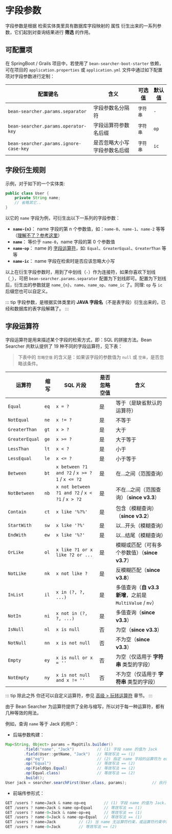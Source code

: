 # 字段参数

字段参数是根据 检索实体类里具有数据库字段映射的 属性 衍生出来的一系列参数，它们起到对查询结果进行 **筛选** 的作用。

## 可配置项

在 SpringBoot / Grails 项目中，若使用了 `bean-searcher-boot-starter` 依赖，可在项目的 `application.properties` 或 `application.yml` 文件中通过如下配置项对字段参数进行定制：

配置键名 | 含义 | 可选值 | 默认值
-|-|-|-
`bean-searcher.params.separator` | 字段参数名分隔符 | `字符串` | `-`
`bean-searcher.params.operator-key` | 字段运算符参数名后缀 | `字符串` | `op`
`bean-searcher.params.ignore-case-key` | 是否忽略大小写字段参数名后缀 | `字符串` | `ic`

## 字段衍生规则

示例，对于如下的一个实体类:

```java
public class User {
    private String name;
    // 省略其它..
}
```

以它的 `name` 字段为例，可衍生出以下一系列的字段参数：

* **`name-{n}`**： name 字段的第 n 个参数值，如：`name-0`、`name-1`、`name-2` 等等（[理解不了？参考这里](/guide/start/use#_11-字段过滤-field-op-bt)）
* **`name`**： 等价于 `name-0`，name 字段的第 0 个参数值
* **`name-op`**： name 的 [字段运算符](#字段运算符)，如: `Equal`、`GreaterEqual`、`GreaterThan` 等等
* **`name-ic`**： name 字段在检索时是否应该忽略大小写

以上在衍生字段参数时，用到了中划线（`-`）作为连接符，如果你喜欢下划线（`_`），可把 `bean-searcher.params.separator` 配置为下划线即可。配置为下划线后，衍生出的参数就是 `name_{n}`、`name`、`name_op`、`name_ic` 了。同理: `op` 与 `ic` 后缀您也可以自定义。

::: tip
字段参数，是根据实体类里的 **JAVA 字段名**（不是表字段）衍生出来的，已经和数据库的表字段解耦了。
:::

## 字段运算符

字段运算符是用来描述某个字段的检索方式，即：SQL 的拼接方法。Bean Searcher 共默认提供了 19 种不同的字段运算符，见下表：

> 下表中的 `忽略空值` 的含义是：如果该字段的参数值为 `null` 或 `空串`，是否忽略该条件。

运算符 | 缩写 | SQL 片段 | 是否忽略空值 | 含义
-|-|-|-|-
`Equal` | `eq` | `x = ?` | 是 | 等于（是缺省默认的运算符）
`NotEqual` | `ne` | `x != ?` | 是 | 不等于
`GreaterThan` | `gt` | `x > ?` | 是 | 大于
`GreaterEqual` | `ge` | `x >= ?` | 是 | 大于等于
`LessThan` | `lt` | `x < ?` | 是 | 小于
`LessEqual` | `le` | `x <= ?` | 是 | 小于等于
`Between` | `bt` | `x between ?1 and ?2` / `x >= ?1` / `x <= ?2` | 是 | 在...之间（范围查询）
`NotBetween` | `nb` | `x not between ?1 and ?2` / `x < ?1` / `x > ?2` | 是 | 不在...之间（范围查询）（**since v3.3**）
`Contain` | `ct` | `x like '%?%'` | 是 | 包含（模糊查询）（**since v3.2**）
`StartWith` | `sw` | `x like '?%'` | 是 | 以...开头（模糊查询）
`EndWith` | `ew` | `x like '%?'` | 是 | 以...结尾（模糊查询）
`OrLike` | `ol` | `x like ?1 or x like ?2 or ...` | 是 | 模糊或匹配（可有多个参数值）（**since v3.7**）
`NotLike` | `nk` | `x not like ?` | 是 | 反模糊匹配（**since v3.8**）
`InList`  | `il` | `x in (?, ?, ...)` | 是 | 多值查询（**自 v3.3 新增**，之前是 `MultiValue` / `mv`）
`NotIn` | `ni` | `x not in (?, ?, ...)` | 是 | 多值查询（**since v3.3**）
`IsNull` | `nl` | `x is null` | 否 | 为空（**since v3.3**）
`NotNull` | `nn` | `x is not null` | 否 | 不为空（**since v3.3**）
`Empty` | `ey` | `x is null or x = ''` | 否 | 为空（仅适用于 **字符串** 类型的字段）
`NotEmpty` | `ny` | `x is not null and x != ''` | 否 | 不为空（仅适用于 **字符串** 类型的字段）

::: tip 除此之外
你还可以自定义运算符，参见 [高级 > 玩转运算符](/guide/advance/fieldop) 章节。
:::

由于 Bean Searcher 为运算符提供了全称与缩写，所以对于每一种运算符，都有几种等效的用法，

例如，查询 `name` 等于 Jack 的用户：

* 后端参数构建：

```java
Map<String, Object> params = MapUtils.builder()
        .field("name", "Jack")          // (1) 字段 name 的值为 Jack
        .field(User::getName, "Jack")   // 等效写法 == (1) 
        .op("eq")                       // (2) 指定 name 字段的运算符为 eq (默认就是 eq, 所以也可以省略)
        .op("Equal")                    // 等效写法 == (2) 
        .op(FieldOps.Equal)             // 等效写法 == (2) 
        .op(Equal.class)                // 等效写法 == (2) 
        .build();
User jack = searcher.searchFirst(User.class, params);           // 执行查询
```

* 前端传参形式：

```js
GET /users ? name=Jack & name-op=eq        // (1) 字段 name 的值为 Jack，运算符为 eq
GET /users ? name=Jack & name-op=Equal     // 等效写法 == (1) 
GET /users ? name-0=Jack & name-op=eq      // 等效写法 == (1) 
GET /users ? name-0=Jack & name-op=Equal   // 等效写法 == (1) 
GET /users ? name=Jack          // (2) 当 name 无运算符约束，或运算符约束中第一个为 Equal 时，与 (1) 等效 
GET /users ? name-0=Jack        // 等效写法 == (2) 
```
